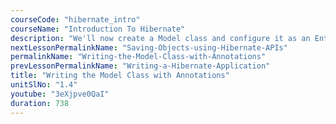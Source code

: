 ```yaml
---
courseCode: "hibernate_intro"
courseName: "Introduction To Hibernate"
description: "We'll now create a Model class and configure it as an Entity using Annotations."
nextLessonPermalinkName: "Saving-Objects-using-Hibernate-APIs"
permalinkName: "Writing-the-Model-Class-with-Annotations"
prevLessonPermalinkName: "Writing-a-Hibernate-Application"
title: "Writing the Model Class with Annotations"
unitSlNo: "1.4"
youtube: "3eXjpve0QaI"
duration: 738
---
```

